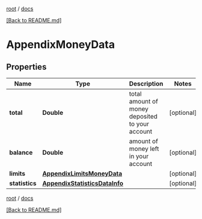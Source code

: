 [root](./../ "root") / [docs](./ "docs")

[[Back to README.md]](./../README.md "[Back to README.md]")

# AppendixMoneyData

## Properties

| Name | Type | Description | Notes |
|------------ | ------------- | ------------- | -------------|
|**total** | **Double** | total amount of money deposited to your account |  [optional] |
|**balance** | **Double** | amount of money left in your account |  [optional] |
|**limits** | [**AppendixLimitsMoneyData**](AppendixLimitsMoneyData.md) |  |  [optional] |
|**statistics** | [**AppendixStatisticsDataInfo**](AppendixStatisticsDataInfo.md) |  |  [optional] |

[root](./../ "root") / [docs](./ "docs")

[[Back to README.md]](./../README.md "[Back to README.md]")